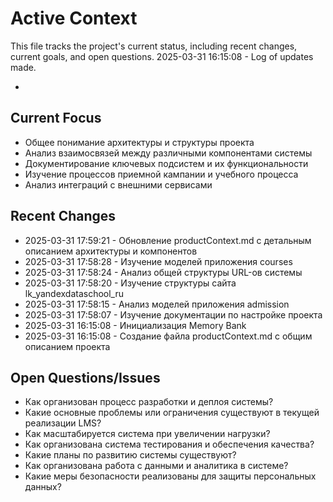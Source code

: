 # Active Context

This file tracks the project's current status, including recent changes, current goals, and open questions.
2025-03-31 16:15:08 - Log of updates made.

*

## Current Focus

* Общее понимание архитектуры и структуры проекта
* Анализ взаимосвязей между различными компонентами системы
* Документирование ключевых подсистем и их функциональности
* Изучение процессов приемной кампании и учебного процесса
* Анализ интеграций с внешними сервисами

## Recent Changes

* 2025-03-31 17:59:21 - Обновление productContext.md с детальным описанием архитектуры и компонентов
* 2025-03-31 17:58:28 - Изучение моделей приложения courses
* 2025-03-31 17:58:24 - Анализ общей структуры URL-ов системы
* 2025-03-31 17:58:20 - Изучение структуры сайта lk_yandexdataschool_ru
* 2025-03-31 17:58:15 - Анализ моделей приложения admission
* 2025-03-31 17:58:07 - Изучение документации по настройке проекта
* 2025-03-31 16:15:08 - Инициализация Memory Bank
* 2025-03-31 16:15:08 - Создание файла productContext.md с общим описанием проекта

## Open Questions/Issues

* Как организован процесс разработки и деплоя системы?
* Какие основные проблемы или ограничения существуют в текущей реализации LMS?
* Как масштабируется система при увеличении нагрузки?
* Как организована система тестирования и обеспечения качества?
* Какие планы по развитию системы существуют?
* Как организована работа с данными и аналитика в системе?
* Какие меры безопасности реализованы для защиты персональных данных?